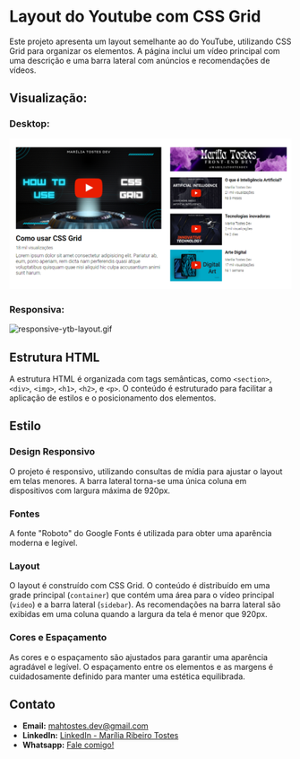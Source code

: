 # Layout do Youtube com CSS Grid

Este projeto apresenta um layout semelhante ao do YouTube, utilizando CSS Grid para organizar os elementos. A página inclui um vídeo principal com uma descrição e uma barra lateral com anúncios e recomendações de vídeos.

## Visualização:
### Desktop:
![responsive-ytb-layout.png](./images/responsive-ytb-layout.png)
### Responsiva:
![responsive-ytb-layout.gif](./images/responsive-ytb-layout.gif)

## Estrutura HTML

A estrutura HTML é organizada com tags semânticas, como `<section>`, `<div>`, `<img>`, `<h1>`, `<h2>`, e `<p>`. O conteúdo é estruturado para facilitar a aplicação de estilos e o posicionamento dos elementos.

## Estilo

### Design Responsivo

O projeto é responsivo, utilizando consultas de mídia para ajustar o layout em telas menores. A barra lateral torna-se uma única coluna em dispositivos com largura máxima de 920px.

### Fontes

A fonte "Roboto" do Google Fonts é utilizada para obter uma aparência moderna e legível.

### Layout

O layout é construído com CSS Grid. O conteúdo é distribuído em uma grade principal (`container`) que contém uma área para o vídeo principal (`video`) e a barra lateral (`sidebar`). As recomendações na barra lateral são exibidas em uma coluna quando a largura da tela é menor que 920px.

### Cores e Espaçamento

As cores e o espaçamento são ajustados para garantir uma aparência agradável e legível. O espaçamento entre os elementos e as margens é cuidadosamente definido para manter uma estética equilibrada.

## Contato

- **Email:** mahtostes.dev@gmail.com
- **LinkedIn:** [LinkedIn - Marília Ribeiro Tostes](https://www.linkedin.com/in/marilia-ribeiro-tostes/)
- **Whatsapp:** [Fale comigo!](https://wa.me/5567981443147)
